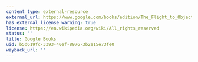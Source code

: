 ```yaml
---
content_type: external-resource
external_url: https://www.google.com/books/edition/The_Flight_to_Objectivity/ePHR_LXlYu4C?hl=en&gbpv=1
has_external_license_warning: true
license: https://en.wikipedia.org/wiki/All_rights_reserved
status: ''
title: Google Books
uid: b5d619fc-3393-40ef-8976-3b2e15e73fe0
wayback_url: ''
---
```

